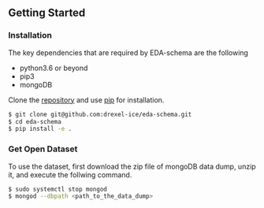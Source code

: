 

## Getting Started

### Installation

The key dependencies that are required by EDA-schema are the following

- python3.6 or beyond
- pip3
- mongoDB

Clone the [repository](https://github.com/drexel-ice/eda-schema) and use [pip](https://pip.pypa.io/en/stable/) for installation.

```bash
$ git clone git@github.com:drexel-ice/eda-schema.git
$ cd eda-schema
$ pip install -e .
```

### Get Open Dataset

To use the dataset, first download the zip file of mongoDB data dump, unzip it, and execute the follwing command.
```bash
$ sudo systemctl stop mongod
$ mongod --dbpath <path_to_the_data_dump>
```
